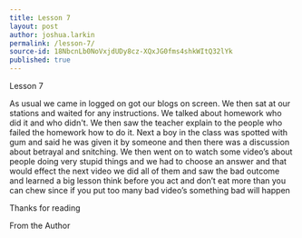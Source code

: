 ```yaml
---
title: Lesson 7
layout: post
author: joshua.larkin
permalink: /lesson-7/
source-id: 18NbcnLb0NoVxjdUDy8cz-XQxJG0fms4shkWItQ32lYk
published: true
---
```

Lesson 7

As usual we came in logged on got our blogs on screen. We then sat at our stations and waited for any instructions. We talked about homework who did it and who didn't. We then saw the teacher explain to the people who failed the homework how to do it. Next a boy in the class was spotted with gum and said he was given it by someone and then there was a discussion about betrayal and snitching. We then went on to watch some video’s about people doing very stupid things and we had to choose an answer and that would effect the next video we did all of them and saw the bad outcome and learned a big lesson think before you act and don’t eat more than you can chew since if you put too many bad video’s something bad will happen 

Thanks for reading 

From the Author 

